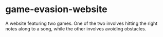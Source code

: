 # game-evasion-website

A website featuring two games. One of the two involves hitting the right notes along to a song, while the other involves avoiding obstacles.
